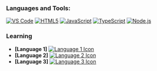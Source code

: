 ### Languages and Tools:

[![VS Code](https://img.shields.io/badge/VS_Code-007ACC?style=flat-square&logo=visual-studio-code&logoColor=white)](https://code.visualstudio.com/)
[![HTML5](https://img.shields.io/badge/HTML5-E34F26?style=flat-square&logo=html5&logoColor=white)](https://www.w3.org/html/)
[![JavaScript](https://img.shields.io/badge/JavaScript-F7DF1E?style=flat-square&logo=javascript&logoColor=black)](https://developer.mozilla.org/en-US/docs/Web/JavaScript)
[![TypeScript](https://img.shields.io/badge/TypeScript-3178C6?style=flat-square&logo=typescript&logoColor=white)](https://www.typescriptlang.org/)
[![Node.js](https://img.shields.io/badge/Node.js-339933?style=flat-square&logo=node.js&logoColor=white)](https://nodejs.org/)

### Learning

* **[Language 1]**  [![Language 1 Icon](https://raw.githubusercontent.com/devicons/devicon/master/icons/[language_1]/[language_1]-original.svg)](https://[language_1_documentation_url])
* **[Language 2]**  [![Language 2 Icon](https://raw.githubusercontent.com/devicons/devicon/master/icons/[language_2]/[language_2]-original.svg)](https://[language_2_documentation_url])
* **[Language 3]**  [![Language 3 Icon](https://raw.githubusercontent.com/devicons/devicon/master/icons/[language_3]/[language_3]-original.svg)](https://[language_3_documentation_url])




